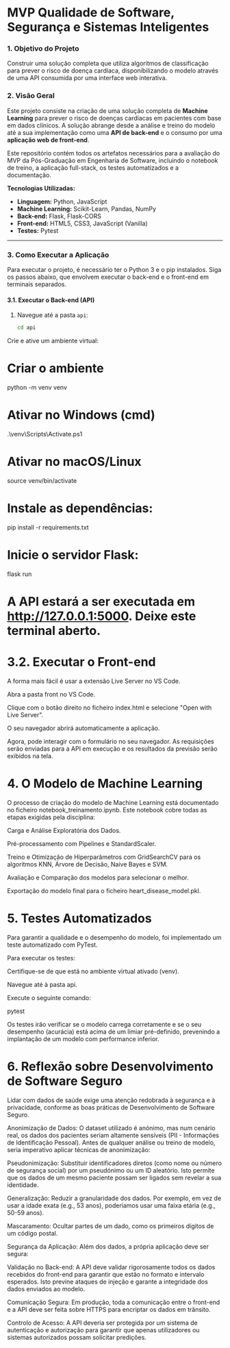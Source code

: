 # MVP Qualidade de Software, Segurança e Sistemas Inteligentes

### 1. Objetivo do Projeto
Construir uma solução completa que utiliza algoritmos de classificação para prever o risco de doença cardíaca, disponibilizando o modelo através de uma API consumida por uma interface web interativa.

### 2. Visão Geral
Este projeto consiste na criação de uma solução completa de **Machine Learning** para prever o risco de doenças cardíacas em pacientes com base em dados clínicos. A solução abrange desde a análise e treino do modelo até a sua implementação como uma **API de back-end** e o consumo por uma **aplicação web de front-end**.

Este repositório contém todos os artefatos necessários para a avaliação do MVP da Pós-Graduação em Engenharia de Software, incluindo o notebook de treino, a aplicação full-stack, os testes automatizados e a documentação.

**Tecnologias Utilizadas:**
* **Linguagem:** Python, JavaScript
* **Machine Learning:** Scikit-Learn, Pandas, NumPy
* **Back-end:** Flask, Flask-CORS
* **Front-end:** HTML5, CSS3, JavaScript (Vanilla)
* **Testes:** Pytest

---

### 3. Como Executar a Aplicação
Para executar o projeto, é necessário ter o Python 3 e o pip instalados. Siga os passos abaixo, que envolvem executar o back-end e o front-end em terminais separados.

#### 3.1. Executar o Back-end (API)
1. Navegue até a pasta `api`:
   ```bash
   cd api

Crie e ative um ambiente virtual:

# Criar o ambiente
python -m venv venv

# Ativar no Windows (cmd)
.\venv\Scripts\Activate.ps1

# Ativar no macOS/Linux
source venv/bin/activate

# Instale as dependências:

pip install -r requirements.txt

# Inicie o servidor Flask:

flask run

# A API estará a ser executada em http://127.0.0.1:5000. Deixe este terminal aberto.

# 3.2. Executar o Front-end
A forma mais fácil é usar a extensão Live Server no VS Code.

Abra a pasta front no VS Code.

Clique com o botão direito no ficheiro index.html e selecione "Open with Live Server".

O seu navegador abrirá automaticamente a aplicação.

Agora, pode interagir com o formulário no seu navegador. As requisições serão enviadas para a API em execução e os resultados da previsão serão exibidos na tela.

# 4. O Modelo de Machine Learning
O processo de criação do modelo de Machine Learning está documentado no ficheiro notebook_treinamento.ipynb. Este notebook cobre todas as etapas exigidas pela disciplina:

Carga e Análise Exploratória dos Dados.

Pré-processamento com Pipelines e StandardScaler.

Treino e Otimização de Hiperparâmetros com GridSearchCV para os algoritmos KNN, Árvore de Decisão, Naive Bayes e SVM.

Avaliação e Comparação dos modelos para selecionar o melhor.

Exportação do modelo final para o ficheiro heart_disease_model.pkl.

# 5. Testes Automatizados
Para garantir a qualidade e o desempenho do modelo, foi implementado um teste automatizado com PyTest.

Para executar os testes:

Certifique-se de que está no ambiente virtual ativado (venv).

Navegue até à pasta api.

Execute o seguinte comando:

pytest

Os testes irão verificar se o modelo carrega corretamente e se o seu desempenho (acurácia) está acima de um limiar pré-definido, prevenindo a implantação de um modelo com performance inferior.

# 6. Reflexão sobre Desenvolvimento de Software Seguro
Lidar com dados de saúde exige uma atenção redobrada à segurança e à privacidade, conforme as boas práticas de Desenvolvimento de Software Seguro.

Anonimização de Dados:
O dataset utilizado é anónimo, mas num cenário real, os dados dos pacientes seriam altamente sensíveis (PII - Informações de Identificação Pessoal). Antes de qualquer análise ou treino de modelo, seria imperativo aplicar técnicas de anonimização:

Pseudonimização: Substituir identificadores diretos (como nome ou número de segurança social) por um pseudónimo ou um ID aleatório. Isto permite que os dados de um mesmo paciente possam ser ligados sem revelar a sua identidade.

Generalização: Reduzir a granularidade dos dados. Por exemplo, em vez de usar a idade exata (e.g., 53 anos), poderíamos usar uma faixa etária (e.g., 50-59 anos).

Mascaramento: Ocultar partes de um dado, como os primeiros dígitos de um código postal.

Segurança da Aplicação:
Além dos dados, a própria aplicação deve ser segura:

Validação no Back-end: A API deve validar rigorosamente todos os dados recebidos do front-end para garantir que estão no formato e intervalo esperados. Isto previne ataques de injeção e garante a integridade dos dados enviados ao modelo.

Comunicação Segura: Em produção, toda a comunicação entre o front-end e a API deve ser feita sobre HTTPS para encriptar os dados em trânsito.

Controlo de Acesso: A API deveria ser protegida por um sistema de autenticação e autorização para garantir que apenas utilizadores ou sistemas autorizados possam solicitar predições.
